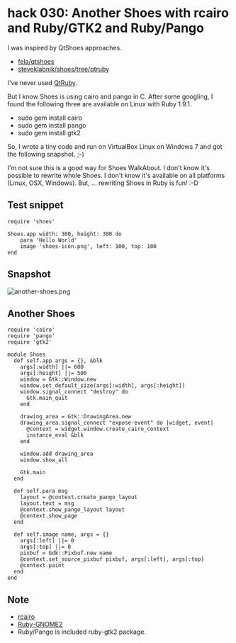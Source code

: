 hack 030: Another Shoes with rcairo and Ruby/GTK2 and Ruby/Pango
===================================================

I was inspired by QtShoes approaches.

- [fela/qtshoes](http://github.com/fela/qtshoes)
- [steveklabnik/shoes/tree/qtruby](http://github.com/steveklabnik/shoes/tree/qtruby)

I've never used [QtRuby](http://www.darshancomputing.com/qt4-qtruby-tutorial/).

But I know Shoes is using cairo and pango in C.  After some googling, I found the following three are available on Linux with Ruby 1.9.1.

- sudo gem install cairo
- sudo gem install pango
- sudo gem install gtk2

So, I wrote a tiny code and run on VirtualBox Linux on Windows 7 and got the following snapshot. ;-)

I'm not sure this is a good way for Shoes WalkAbout. I don't know it's possible to rewrite whole Shoes. 
I don't know it's available on all platforms (Linux, OSX, Windows). But, ... rewriting Shoes in Ruby is fun! :-D


Test snippet
------------

	require 'shoes'
	
	Shoes.app width: 300, height: 300 do
		para 'Hello World'
		image 'shoes-icon.png', left: 100, top: 100
	end


Snapshot
---------

![another-shoes.png](http://github.com/ashbb/shoes_hack_note/raw/master/img/another-shoes.png)


Another Shoes
--------------

	require 'cairo'
	require 'pango'
	require 'gtk2'
	
	module Shoes
	  def self.app args = {}, &blk
	    args[:width] ||= 600
	    args[:height] ||= 500
	    window = Gtk::Window.new
	    window.set_default_size(args[:width], args[:height])
	    window.signal_connect "destroy" do
	      Gtk.main_quit
	    end
	    
	    drawing_area = Gtk::DrawingArea.new
	    drawing_area.signal_connect "expose-event" do |widget, event|
	      @context = widget.window.create_cairo_context
	      instance_eval &blk
	    end
	    
	    window.add drawing_area
	    window.show_all
	    
	    Gtk.main
	  end
	  
	  def self.para msg
	    layout = @context.create_pango_layout
	    layout.text = msg
	    @context.show_pango_layout layout
	    @context.show_page
	  end
	  
	  def self.image name, args = {}
	    args[:left] ||= 0
	    args[:top] ||= 0
	    pixbuf = Gdk::Pixbuf.new name
	    @context.set_source_pixbuf pixbuf, args[:left], args[:top]
	    @context.paint
	  end
	end


Note
-----

- [rcairo](http://cairographics.org/rcairo/)
- [Ruby-GNOME2](http://ruby-gnome2.sourceforge.jp/)
- Ruby/Pango is included ruby-gtk2 package.
